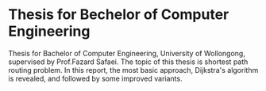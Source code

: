 # Thesis for Bechelor of Computer Engineering
Thesis for Bachelor of Computer Engineering, University of Wollongong, supervised by Prof.Fazard Safaei. The topic of this thesis is shortest path routing problem. In this report, the most basic approach, Dijkstra's algorithm is revealed, and followed by some improved variants. 

